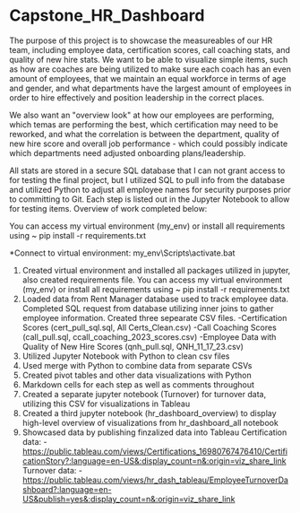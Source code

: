 # Capstone_HR_Dashboard

The purpose of this project is to showcase the measureables of our HR team, including employee data, certification scores, call coaching stats, and quality of new hire stats. We want to be able to visualize simple items, such as how are coaches are being utilized to make sure each coach has an even amount of employees, that we maintain an equal workforce in terms of age and gender, and what departments have the largest amount of employees in order to hire effectively and position leadership in the correct places. 

We also want an "overview look" at how our employees are performing, which temas are performing the best, which certification may need to be reworked, and what the correlation is between the department, quality of new hire score and overall job performance - which could possibly indicate which departments need adjusted onboarding plans/leadership.

All stats are stored in a secure SQL database that I can not grant access to for testing the final project, but I utilized SQL to pull info from the database and utilized Python to adjust all employee names for security purposes prior to committing to Git. Each step is listed out in the Jupyter Notebook to allow for testing items. Overview of work completed below:

You can access my virtual environment (my_env) or install all requirements using ~ pip install -r requirements.txt

*Connect to virtual environment: my_env\Scripts\activate.bat


1. Created virtual environment and installed all packages utilized in jupyter, also created requirements file. You can access my virtual environment (my_env) or install all requirements using ~ pip install -r requirements.txt
2. Loaded data from Rent Manager database used to track employee data. Completed SQL request from database utilizing inner joins to gather employee information. Created three sepearate CSV files. 
	-Certification Scores (cert_pull_sql.sql, All Certs_Clean.csv)
	-Call Coaching Scores (call_pull.sql, ccall_coaching_2023_scores.csv)
	-Employee Data with Quality of New Hire Scores (qnh_pull.sql, QNH_11_17_23.csv)
3. Utilized Jupyter Notebook with Python to clean csv files
4. Used merge with Python to combine data from separate CSVs
5. Created pivot tables and other data visualizations with Python
6. Markdown cells for each step as well as comments throughout
7. Created a separate jupyter notebook (Turnover) for turnover data, utilizing this CSV for visualizations in Tableau
8. Created a third jupyter notebook (hr_dashboard_overview) to display high-level overview of visualizations from hr_dashboard_all notebook
8. Showcased data by publishing finzalized data into Tableau
	Certification data:
		-https://public.tableau.com/views/Certifications_16980767476410/CertificationStory?:language=en-US&:display_count=n&:origin=viz_share_link
	Turnover data:
		-https://public.tableau.com/views/hr_dash_tableau/EmployeeTurnoverDashboard?:language=en-US&publish=yes&:display_count=n&:origin=viz_share_link




